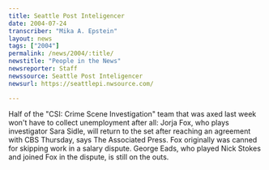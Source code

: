 ```yaml
---
title: Seattle Post Inteligencer
date: 2004-07-24
transcriber: "Mika A. Epstein"
layout: news
tags: ["2004"]
permalink: /news/2004/:title/
newstitle: "People in the News"
newsreporter: Staff
newssource: Seattle Post Inteligencer
newsurl: https://seattlepi.nwsource.com/

---
```


Half of the "CSI: Crime Scene Investigation" team that was axed last week won't have to collect unemployment after all: Jorja Fox, who plays investigator Sara Sidle, will return to the set after reaching an agreement with CBS Thursday, says The Associated Press. Fox originally was canned for skipping work in a salary dispute. George Eads, who played Nick Stokes and joined Fox in the dispute, is still on the outs.
